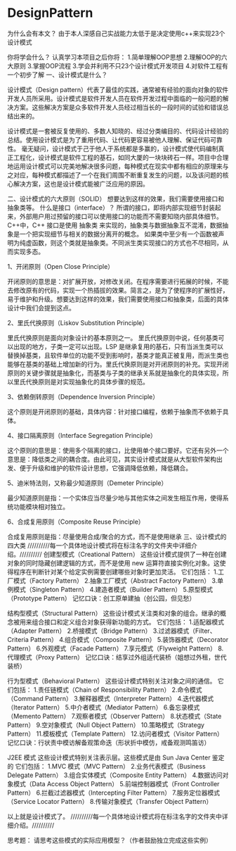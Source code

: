 # DesignPattern
为什么会有本文？
  由于本人深感自己实战能力太低于是决定使用c++来实现23个设计模式
  
你将学会什么？
  认真学习本项目之后你将：
 1.简单理解OOP思想
 2.理解OOP的六大原则
 3.掌握OOP流程
 3.学会并利用不只23个设计模式开发项目
 4.对软件工程有一个初步了解
一、设计模式是什么？

  设计模式（Design pattern）代表了最佳的实践，通常被有经验的面向对象的软件开发人员所采用。设计模式是软件开发人员在软件开发过程中面临的一般问题的解决方案。这些解决方案是众多软件开发人员经过相当长的一段时间的试验和错误总结出来的。

  设计模式是一套被反复使用的、多数人知晓的、经过分类编目的、代码设计经验的总结。使用设计模式是为了重用代码、让代码更容易被他人理解、保证代码可靠性。 毫无疑问，设计模式于己于他人于系统都是多赢的，设计模式使代码编制真正工程化，设计模式是软件工程的基石，如同大厦的一块块砖石一样。项目中合理地运用设计模式可以完美地解决很多问题，每种模式在现实中都有相应的原理来与之对应，每种模式都描述了一个在我们周围不断重复发生的问题，以及该问题的核心解决方案，这也是设计模式能被广泛应用的原因。

二、设计模式的六大原则（SOLID）
  想要达到这样的效果，我们需要使用接口和抽象类等。
什么是接口（interface）？
  所谓的接口，即将内部实现细节封装起来，外部用户用过预留的接口可以使用接口的功能而不需要知晓内部具体细节。C++中，C++ 接口是使用 抽象类 来实现的，抽象类与数据抽象互不混淆，数据抽象是一个把实现细节与相关的数据分离开的概念。 如果类中至少有一个函数被声明为纯虚函数，则这个类就是抽象类。不同派生类实现接口的方式也不尽相同，从而实现多态。

1、开闭原则（Open Close Principle）

开闭原则的意思是：对扩展开放，对修改关闭。在程序需要进行拓展的时候，不能去修改原有的代码，实现一个热插拔的效果。简言之，是为了使程序的扩展性好，易于维护和升级。想要达到这样的效果，我们需要使用接口和抽象类，后面的具体设计中我们会提到这点。

2、里氏代换原则（Liskov Substitution Principle）

里氏代换原则是面向对象设计的基本原则之一。 里氏代换原则中说，任何基类可以出现的地方，子类一定可以出现。LSP 是继承复用的基石，只有当派生类可以替换掉基类，且软件单位的功能不受到影响时，基类才能真正被复用，而派生类也能够在基类的基础上增加新的行为。里氏代换原则是对开闭原则的补充。实现开闭原则的关键步骤就是抽象化，而基类与子类的继承关系就是抽象化的具体实现，所以里氏代换原则是对实现抽象化的具体步骤的规范。

3、依赖倒转原则（Dependence Inversion Principle）

这个原则是开闭原则的基础，具体内容：针对接口编程，依赖于抽象而不依赖于具体。

4、接口隔离原则（Interface Segregation Principle）

这个原则的意思是：使用多个隔离的接口，比使用单个接口要好。它还有另外一个意思是：降低类之间的耦合度。由此可见，其实设计模式就是从大型软件架构出发、便于升级和维护的软件设计思想，它强调降低依赖，降低耦合。

5、迪米特法则，又称最少知道原则（Demeter Principle）

最少知道原则是指：一个实体应当尽量少地与其他实体之间发生相互作用，使得系统功能模块相对独立。

6、合成复用原则（Composite Reuse Principle）

合成复用原则是指：尽量使用合成/聚合的方式，而不是使用继承
三、设计模式的四大类
//////////每一个具体地设计模式将在标注名字的文件夹中详细介绍。//////////
创建型模式（Creational Pattern）
  这些设计模式提供了一种在创建对象的同时隐藏创建逻辑的方式，而不是使用 new 运算符直接实例化对象。这使得程序在判断针对某个给定实例需要创建哪些对象时更加灵活。
它们包括：
  1.工厂模式（Factory Pattern）
  2.抽象工厂模式（Abstract Factory Pattern）
  3.单例模式（Singleton Pattern）
  4.建造者模式（Builder Pattern）
  5.原型模式（Prototype Pattern）
记忆口诀：创工原单建抽（创公园，但见愁）


结构型模式（Structural Pattern）
  这些设计模式关注类和对象的组合。继承的概念被用来组合接口和定义组合对象获得新功能的方式。
它们包括：
  1.适配器模式（Adapter Pattern）
  2.桥接模式（Bridge Pattern）
  3.过滤器模式（Filter、Criteria Pattern）
  4.组合模式（Composite Pattern）
  5.装饰器模式（Decorator Pattern）
  6.外观模式（Facade Pattern）
  7.享元模式（Flyweight Pattern）
  8.代理模式（Proxy Pattern）
记忆口诀：结享过外组适代装桥（姐想过外租，世代装桥）


行为型模式（Behavioral Pattern）
  这些设计模式特别关注对象之间的通信。
它们包括：
  1.责任链模式（Chain of Responsibility Pattern）
  2.命令模式（Command Pattern）
  3.解释器模式（Interpreter Pattern）
  4.迭代器模式（Iterator Pattern）
  5.中介者模式（Mediator Pattern）
  6.备忘录模式（Memento Pattern）
  7.观察者模式（Observer Pattern）
  8.状态模式（State Pattern）
  9.空对象模式（Null Object Pattern）
  10.策略模式（Strategy Pattern）
  11.模板模式（Template Pattern）
  12.访问者模式（Visitor Pattern）
记忆口诀：行状责中模访解备观策命迭（形状折中模仿，戒备观测鸣笛访）


J2EE 模式
这些设计模式特别关注表示层。这些模式是由 Sun Java Center 鉴定的
它们包括：
  1.MVC 模式（MVC Pattern）
  2.业务代表模式（Business Delegate Pattern）
  3.组合实体模式（Composite Entity Pattern）
  4.数据访问对象模式（Data Access Object Pattern）
  5.前端控制器模式（Front Controller Pattern）
  6.拦截过滤器模式（Intercepting Filter Pattern）
  7.服务定位器模式（Service Locator Pattern）
  8.传输对象模式（Transfer Object Pattern）

以上就是设计模式了。
//////////每一个具体地设计模式将在标注名字的文件夹中详细介绍。//////////

思考题：
  请思考这些模式的实际应用模型？（作者鼓励独立完成这些实例）
